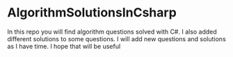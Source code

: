 # AlgorithmSolutionsInCsharp
In this repo you will find algorithm questions solved with C#. I also added different solutions to some questions. I will add new questions and solutions as I have time. I hope that will be useful
